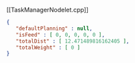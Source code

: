 [[TaskManagerNodelet.cpp]]
```JSON
{
   "defaultPlanning" : null,
   "isFeed" : [ 0, 0, 0, 0, 0 ],
   "totalDist" : [ 12.471489816162405 ],
   "totalWeight" : [ 0 ]
}
```